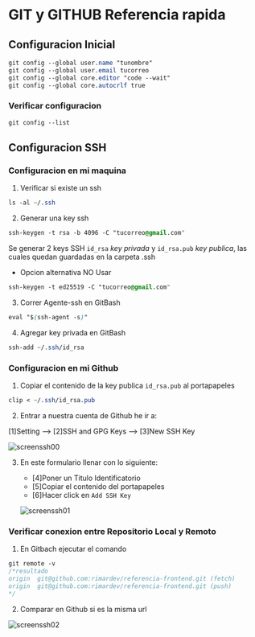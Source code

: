 # GIT y GITHUB Referencia rapida

## Configuracion Inicial
``` css
git config --global user.name "tunombre"
git config --global user.email tucorreo
git config --global core.editor "code --wait"
git config --global core.autocrlf true
```
### Verificar configuracion
``` css
git config --list
```

## Configuracion SSH
### Configuracion en mi maquina

1. Verificar si existe un ssh
```css
ls -al ~/.ssh
```

2. Generar una key ssh
```css
ssh-keygen -t rsa -b 4096 -C "tucorreo@gmail.com"
```
Se generar 2 keys SSH `id_rsa` *key privada* y `id_rsa.pub` *key publica*, las cuales quedan guardadas en la carpeta .ssh

- Opcion alternativa NO Usar
```css
ssh-keygen -t ed25519 -C "tucorreo@gmail.com"
```

3. Correr Agente-ssh en GitBash
```css
eval "$(ssh-agent -s)"
```

4. Agregar key privada en GitBash
```css
ssh-add ~/.ssh/id_rsa
```
### Configuracion en mi Github

1. Copiar el contenido de la key publica `id_rsa.pub` al portapapeles
```css
clip < ~/.ssh/id_rsa.pub
```
2. Entrar a nuestra cuenta de Github he ir a:
   
[1]Setting --> [2]SSH and GPG Keys --> [3]New SSH Key

   ![screenssh00](https://github.com/rimardev/referencia-frontend/blob/main/img/set-github-ssh00.jpg)

3. En este formulario llenar con lo siguiente:
   - [4]Poner un Titulo Identificatorio
   - [5]Copiar el contenido del portapapeles
   - [6]Hacer click en `Add SSH Key`

   ![screenssh01](https://github.com/rimardev/referencia-frontend/blob/main/img/set-github-ssh01.jpg)

### Verificar conexion entre Repositorio Local y Remoto
1. En Gitbach ejecutar el comando
```css
git remote -v
/*resultado
origin  git@github.com:rimardev/referencia-frontend.git (fetch)
origin  git@github.com:rimardev/referencia-frontend.git (push)
*/
```
2. Comparar en Github si es la misma url

![screenssh02]()
